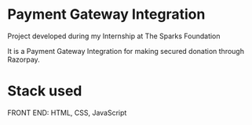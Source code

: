 # Payment Gateway Integration

Project developed during my Internship at The Sparks Foundation

It is a Payment Gateway Integration for making secured donation through Razorpay.

# Stack used
FRONT END: HTML, CSS, JavaScript
